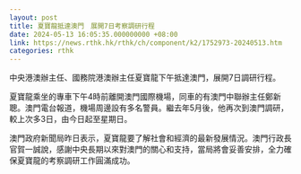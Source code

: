 ```yaml
---
layout: post
title: 夏寶龍抵達澳門　展開7日考察調研行程
date: 2024-05-13 16:05:35.000000000 +08:00
link: https://news.rthk.hk/rthk/ch/component/k2/1752973-20240513.htm
categories: rthk
---
```


中央港澳辦主任、國務院港澳辦主任夏寶龍下午抵達澳門，展開7日調研行程。

夏寶龍乘坐的專車下午4時前離開澳門國際機場，同車的有澳門中聯辦主任鄭新聰。澳門電台報道，機場周邊設有多名警員。繼去年5月後，他再次到澳門調研，較上次多3日，由今日起至星期日。

澳門政府新聞局昨日表示，夏寶龍要了解社會和經濟的最新發展情況。澳門行政長官賀一誠說，感謝中央長期以來對澳門的關心和支持，當局將會妥善安排，全力確保夏寶龍的考察調研工作圓滿成功。
